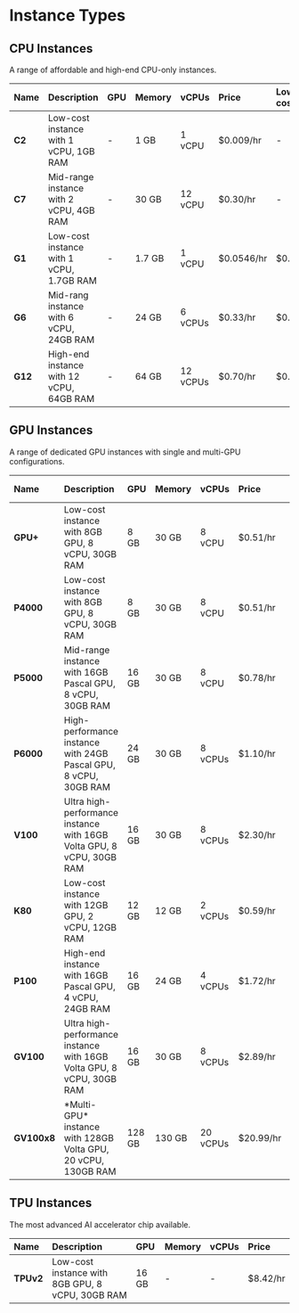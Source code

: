 # Instance Types

## CPU Instances

A range of affordable and high-end CPU-only instances.

| Name | Description | GPU | Memory | vCPUs | Price | Low-cost |
| :--- | :--- | :--- | :--- | :--- | :--- | :--- |
| **C2** | Low-cost instance with 1 vCPU, 1GB RAM | - | 1 GB | 1 vCPU | $0.009/hr | - |
| **C7** | Mid-range instance with 2 vCPU, 4GB RAM | - | 30 GB | 12 vCPU | $0.30/hr | - |
| **G1** | Low-cost instance with 1 vCPU, 1.7GB RAM | - | 1.7 GB | 1 vCPU | $0.0546/hr | $0.0418 |
| **G6** | Mid-rang instance with 6 vCPU, 24GB RAM | - | 24 GB | 6 vCPUs | $0.33/hr | $0.12 |
| **G12** | High-end instance with 12 vCPU, 64GB RAM | - | 64 GB | 12 vCPUs | $0.70/hr | $0.23 |

## GPU Instances

A range of dedicated GPU instances with single and multi-GPU configurations.

| Name | Description | GPU | Memory | vCPUs | Price | Low-cost |
| :--- | :--- | :--- | :--- | :--- | :--- | :--- |
| **GPU+** | Low-cost instance with 8GB GPU, 8 vCPU, 30GB RAM | 8 GB | 30 GB | 8 vCPU | $0.51/hr | - |
| **P4000** | Low-cost instance with 8GB GPU, 8 vCPU, 30GB RAM | 8 GB | 30 GB | 8 vCPU | $0.51/hr | - |
| **P5000** | Mid-range instance with 16GB Pascal GPU, 8 vCPU, 30GB RAM | 16 GB | 30 GB | 8 vCPU | $0.78/hr | - |
| **P6000** | High-performance instance with 24GB Pascal GPU, 8 vCPU, 30GB RAM | 24 GB | 30 GB | 8 vCPUs | $1.10/hr | - |
| **V100** | Ultra high-performance instance with 16GB Volta GPU, 8 vCPU, 30GB RAM | 16 GB | 30 GB | 8 vCPUs | $2.30/hr | - |
| **K80** | Low-cost instance with 12GB GPU, 2 vCPU, 12GB RAM | 12 GB | 12 GB | 2 vCPUs | $0.59/hr | $0.25/hr |
| **P100** | High-end instance with 16GB Pascal GPU, 4 vCPU, 24GB RAM | 16 GB | 24 GB | 4 vCPUs | $1.72/hr | $0.59/hr |
| **GV100** | Ultra high-performance instance with 16GB Volta GPU, 8 vCPU, 30GB RAM | 16 GB | 30 GB | 8 vCPUs | $2.89/hr | $1.15/hr |
| **GV100x8** | \*Multi-GPU\* instance with 128GB Volta GPU, 20 vCPU, 130GB RAM | 128 GB | 130 GB | 20 vCPUs | $20.99/hr | $8.43/hr |

## TPU Instances

The most advanced AI accelerator chip available.

| Name | Description | GPU | Memory | vCPUs | Price |
| :--- | :--- | :--- | :--- | :--- | :--- |
| **TPUv2** | Low-cost instance with 8GB GPU, 8 vCPU, 30GB RAM | 16 GB | - | - | $8.42/hr |

